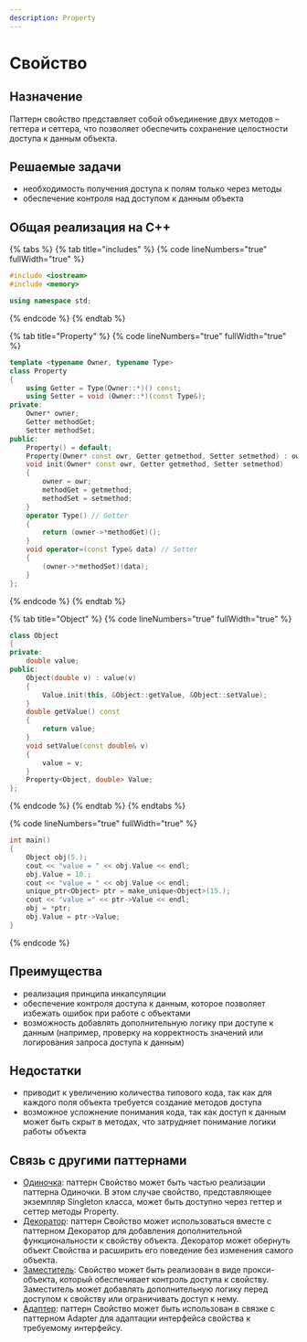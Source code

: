 ```yaml
---
description: Property
---
```


# Свойство

## Назначение

Паттерн свойство представляет собой объединение двух методов – геттера и сеттера, что позволяет обеспечить сохранение целостности доступа к данным объекта.

## Решаемые задачи

* необходимость получения доступа к полям только через методы
* обеспечение контроля над доступом к данным объекта

## Общая реализация на С++

{% tabs %}
{% tab title="includes" %}
{% code lineNumbers="true" fullWidth="true" %}
```cpp
#include <iostream>
#include <memory>

using namespace std;
```
{% endcode %}
{% endtab %}

{% tab title="Property" %}
{% code lineNumbers="true" fullWidth="true" %}
```cpp
template <typename Owner, typename Type>
class Property
{
    using Getter = Type(Owner::*)() const;
    using Setter = void (Owner::*)(const Type&);
private:
    Owner* owner;
    Getter methodGet;
    Setter methodSet;
public:
    Property() = default;
    Property(Owner* const owr, Getter getmethod, Setter setmethod) : owner(owr), methodGet(getmethod), methodSet(setmethod) {}
    void init(Owner* const owr, Getter getmethod, Setter setmethod)
    {
        owner = owr;
        methodGet = getmethod;
        methodSet = setmethod;
    }
    operator Type() // Getter
    { 
        return (owner->*methodGet)(); 
    }
    void operator=(const Type& data) // Setter
    { 
        (owner->*methodSet)(data); 
    }
};
```
{% endcode %}
{% endtab %}

{% tab title="Object" %}
{% code lineNumbers="true" fullWidth="true" %}
```cpp
class Object
{
private:
    double value;
public:
    Object(double v) : value(v) 
    { 
        Value.init(this, &Object::getValue, &Object::setValue); 
    }
    double getValue() const 
    { 
        return value; 
    }
    void setValue(const double& v) 
    { 
        value = v; 
    }
    Property<Object, double> Value;
};
```
{% endcode %}
{% endtab %}
{% endtabs %}

{% code lineNumbers="true" fullWidth="true" %}
```cpp
int main()
{
    Object obj(5.);
    cout << "value = " << obj.Value << endl;
    obj.Value = 10.;
    cout << "value = " << obj.Value << endl;
    unique_ptr<Object> ptr = make_unique<Object>(15.);
    cout << "value =" << ptr->Value << endl;
    obj = *ptr;
    obj.Value = ptr->Value;
}
```
{% endcode %}

## Преимущества

* реализация принципа инкапсуляции
* обеспечение контроля доступа к данным, которое позволяет избежать ошибок при работе с объектами
* возможность добавлять дополнительную логику при доступе к данным (например, проверку на корректность значений или логирования запроса доступа к данным)

## Недостатки

* приводит к увеличению количества типового кода, так как для каждого поля объекта требуется создание методов доступа
* возможное усложнение понимания кода, так как доступ к данным может быть скрыт в методах, что затрудняет понимание логики работы объекта

## Связь с другими паттернами

* [Одиночка](../../creationals-patterns/singleton.md): паттерн Свойство может быть частью реализации паттерна Одиночки. В этом случае свойство, представляющее экземпляр Singleton класса, может быть доступно через геттер и сеттер методы Property.
* [Декоратор](../../structural-patterns/dekorator.md): паттерн Свойство может использоваться вместе с паттерном Декоратор для добавления дополнительной функциональности к свойству объекта. Декоратор может обернуть объект Свойства и расширить его поведение без изменения самого объекта.
* [Заместитель](../../structural-patterns/proxy.md): Свойство может быть реализован в виде прокси-объекта, который обеспечивает контроль доступа к свойству. Заместитель может добавлять дополнительную логику перед доступом к свойству или ограничивать доступ к нему.
* [Адаптер](../../structural-patterns/adapter/): паттерн Свойство может быть использован в связке с паттерном Adapter для адаптации интерфейса свойства к требуемому интерфейсу.
